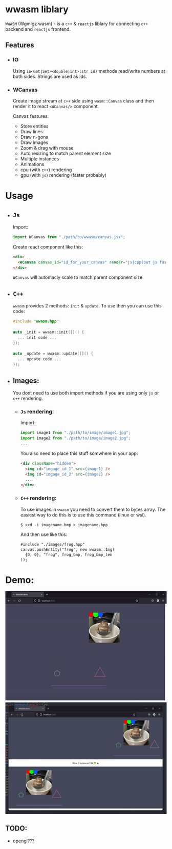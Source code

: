# wwasm liblary

`WWASM` (Wgmlgz wasm) - is a `c++` & `reactjs` liblary for connecting `c++` backend and `reactjs` frontend.

## Features

- ### **IO**
  Using `io<Get|Set><double|int>(str id)` methods read/write numbers at both sides. Strings are used as ids.

- ### **WCanvas**
  Create image stream at `c++` side using `wasm::Canvas` class and then render it to react `<WCanvas/>` component.

  Canvas features:

  - Store entities
  - Draw lines
  - Draw n-gons
  - Draw images
  - Zoom & drag with mouse
  - Auto resizing to match parent element size
  - Multiple instances
  - Animations
  - cpu (with `c++`) rendering
  - gpu (with `js`) rendering (faster probably)

# Usage
- ## `Js `
  Import:

    ```js
    import WCanvas from "./path/to/wwasm/canvas.jsx";
    ```

  Create react component like this:

    ```html
    <div>
      <WCanvas canvas_id="id_for_your_canvas" render="js|cpp(but js faster)" />
    </div>
    ``` 
  `WCanvas` will automacly scale to match parent component size.
- ## `C++`
  `wwasm` provides 2 methods: `init` & `update`. To use then you can use this code:
  ```cpp
  #include "wwasm.hpp"

  auto _init = wwasm::init([]() {
    ... init code ...
  });

  auto _update = wwasm::update([]() {
    ... update code ...
  });
  ```
- ## Images:
  You dont need to use both import methods if you are using only `js` or `c++` rendering.
  - ### `Js` rendering:
      Import:
      ```js
      import image1 from "./path/to/image/image1.jpg";
      import image2 from "./path/to/image/image2.jpg";
      ...
      ```
      You also need to place this stuff somwhere in your app:
      ```html
      <div className="hidden">
        <img id="imgage_id_1" src={image1} />
        <img id="imgage_id_2" src={image2} />
        ...
      </div>
      ```
  - ### `C++` rendering:
      To use images in `wwasm` you need to convert them to bytes array.
      The easiest way to do this is to use this command (linux or wsl).

      ```shell
      $ xxd -i imagename.bmp > imagename.hpp
      ```

      And then use like this:

      ```
      #include "./images/frog.hpp"
      canvas.pushEntity("frog", new wwasm::Img(
        {0, 0}, "frog", frog_bmp, frog_bmp_len
      ));
      ```


# Demo:

![](./screenshot.gif)
![](./screenshot.png)

## TODO:

- opengl???
